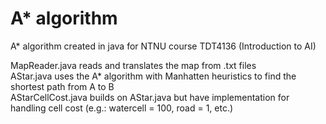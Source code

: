 # A* algorithm
A* algorithm created in java for NTNU course TDT4136 (Introduction to AI)

MapReader.java reads and translates the map from .txt files <br />
AStar.java uses the A* algorithm with Manhatten heuristics to find the shortest path from A to B <br />
AStarCellCost.java builds on AStar.java but have implementation for handling cell cost (e.g.: watercell = 100, road = 1, etc.)
